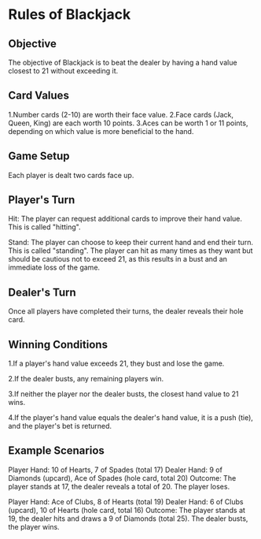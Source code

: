 # Rules of Blackjack

<h2>Objective</h2>
The objective of Blackjack is to beat the dealer by having a hand value closest to 21 without exceeding it.

<h2>Card Values</h2>
1.Number cards (2-10) are worth their face value.
2.Face cards (Jack, Queen, King) are each worth 10 points.
3.Aces can be worth 1 or 11 points, depending on which value is more beneficial to the hand.

<h2>Game Setup</h2>
Each player is dealt two cards face up.

<h2>Player's Turn</h2>

Hit: The player can request additional cards to improve their hand value. This is called "hitting".

Stand: The player can choose to keep their current hand and end their turn. This is called "standing".
The player can hit as many times as they want but should be cautious not to exceed 21, as this results in a bust and an immediate loss of the game.

<h2>Dealer's Turn</h2>

Once all players have completed their turns, the dealer reveals their hole card.

<h2>Winning Conditions</h2>

1.If a player's hand value exceeds 21, they bust and lose the game.

2.If the dealer busts, any remaining players win.

3.If neither the player nor the dealer busts, the closest hand value to 21 wins.

4.If the player's hand value equals the dealer's hand value, it is a push (tie), and the player's bet is returned.

<h2>Example Scenarios</h2>
Player Hand: 10 of Hearts, 7 of Spades (total 17)
Dealer Hand: 9 of Diamonds (upcard), Ace of Spades (hole card, total 20)
Outcome: The player stands at 17, the dealer reveals a total of 20. The player loses.

Player Hand: Ace of Clubs, 8 of Hearts (total 19)
Dealer Hand: 6 of Clubs (upcard), 10 of Hearts (hole card, total 16)
Outcome: The player stands at 19, the dealer hits and draws a 9 of Diamonds (total 25). The dealer busts, the player wins.